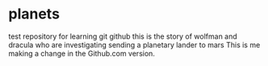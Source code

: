 # planets
test repository for learning git github
this is the story of wolfman and dracula who are investigating sending a planetary lander to mars 
This is me making a change in the Github.com version.

